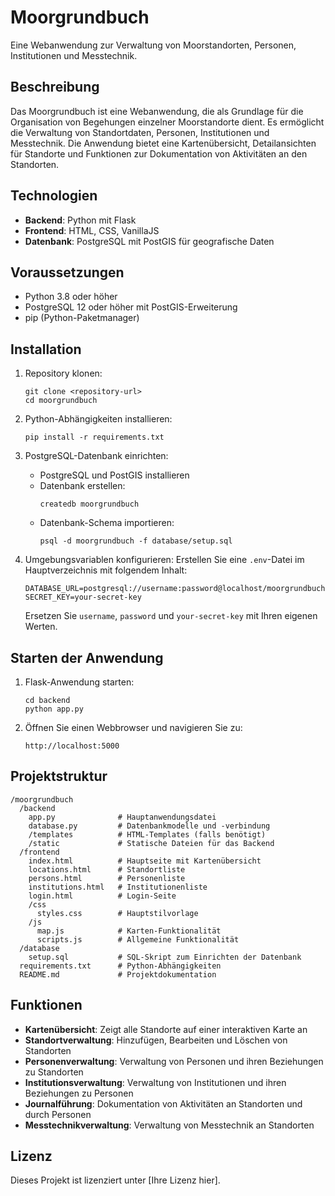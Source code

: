 # Moorgrundbuch

Eine Webanwendung zur Verwaltung von Moorstandorten, Personen, Institutionen und Messtechnik.

## Beschreibung

Das Moorgrundbuch ist eine Webanwendung, die als Grundlage für die Organisation von Begehungen einzelner Moorstandorte dient. Es ermöglicht die Verwaltung von Standortdaten, Personen, Institutionen und Messtechnik. Die Anwendung bietet eine Kartenübersicht, Detailansichten für Standorte und Funktionen zur Dokumentation von Aktivitäten an den Standorten.

## Technologien

- **Backend**: Python mit Flask
- **Frontend**: HTML, CSS, VanillaJS
- **Datenbank**: PostgreSQL mit PostGIS für geografische Daten

## Voraussetzungen

- Python 3.8 oder höher
- PostgreSQL 12 oder höher mit PostGIS-Erweiterung
- pip (Python-Paketmanager)

## Installation

1. Repository klonen:
   ```
   git clone <repository-url>
   cd moorgrundbuch
   ```

2. Python-Abhängigkeiten installieren:
   ```
   pip install -r requirements.txt
   ```

3. PostgreSQL-Datenbank einrichten:
   - PostgreSQL und PostGIS installieren
   - Datenbank erstellen:
     ```
     createdb moorgrundbuch
     ```
   - Datenbank-Schema importieren:
     ```
     psql -d moorgrundbuch -f database/setup.sql
     ```

4. Umgebungsvariablen konfigurieren:
   Erstellen Sie eine `.env`-Datei im Hauptverzeichnis mit folgendem Inhalt:
   ```
   DATABASE_URL=postgresql://username:password@localhost/moorgrundbuch
   SECRET_KEY=your-secret-key
   ```
   Ersetzen Sie `username`, `password` und `your-secret-key` mit Ihren eigenen Werten.

## Starten der Anwendung

1. Flask-Anwendung starten:
   ```
   cd backend
   python app.py
   ```

2. Öffnen Sie einen Webbrowser und navigieren Sie zu:
   ```
   http://localhost:5000
   ```

## Projektstruktur

```
/moorgrundbuch
  /backend
    app.py              # Hauptanwendungsdatei
    database.py         # Datenbankmodelle und -verbindung
    /templates          # HTML-Templates (falls benötigt)
    /static             # Statische Dateien für das Backend
  /frontend
    index.html          # Hauptseite mit Kartenübersicht
    locations.html      # Standortliste
    persons.html        # Personenliste
    institutions.html   # Institutionenliste
    login.html          # Login-Seite
    /css
      styles.css        # Hauptstilvorlage
    /js
      map.js            # Karten-Funktionalität
      scripts.js        # Allgemeine Funktionalität
  /database
    setup.sql           # SQL-Skript zum Einrichten der Datenbank
  requirements.txt      # Python-Abhängigkeiten
  README.md             # Projektdokumentation
```

## Funktionen

- **Kartenübersicht**: Zeigt alle Standorte auf einer interaktiven Karte an
- **Standortverwaltung**: Hinzufügen, Bearbeiten und Löschen von Standorten
- **Personenverwaltung**: Verwaltung von Personen und ihren Beziehungen zu Standorten
- **Institutionsverwaltung**: Verwaltung von Institutionen und ihren Beziehungen zu Personen
- **Journalführung**: Dokumentation von Aktivitäten an Standorten und durch Personen
- **Messtechnikverwaltung**: Verwaltung von Messtechnik an Standorten

## Lizenz

Dieses Projekt ist lizenziert unter [Ihre Lizenz hier]. 